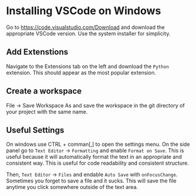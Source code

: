 # Installing VSCode on Windows

Go to https://code.visualstudio.com/Download and download the appropriate VSCode version. Use the system installer for simplicity.

## Add Extenstions

Navigate to the Extensions tab on the left and download the `Python` extension. This should appear as the most popular extension.

## Create a workspace

File -> Save Workspace As and save the workspace in the git directory of your project with the same name.

## Useful Settings

On windows use CTRL + comman[,] to open the settings menu. On the side panel go to `Text Editor` -> `Formatting` and enable `Format on Save`. 
This is useful because it will automatically format the text in an appropriate and consistent way. This is useful for code readability and consistent structure.

Then, `Text Editor` -> `Files` and endable `Auto Save` with `onFocusChange`. Sometimes you forget to save a file and it sucks. This will save the file anytime you click somewhere outside of the text area.